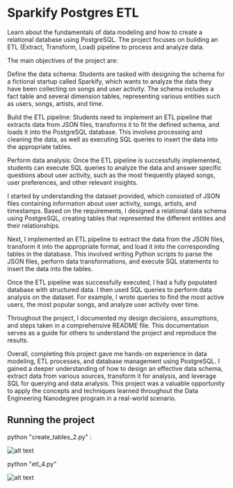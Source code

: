 # Sparkify Postgres ETL

Learn about the fundamentals of data modeling and how to create a relational database using PostgreSQL. The project focuses on building an ETL (Extract, Transform, Load) pipeline to process and analyze data.

The main objectives of the project are:

Define the data schema: Students are tasked with designing the schema for a fictional startup called Sparkify, which wants to analyze the data they have been collecting on songs and user activity. The schema includes a fact table and several dimension tables, representing various entities such as users, songs, artists, and time.

Build the ETL pipeline: Students need to implement an ETL pipeline that extracts data from JSON files, transforms it to fit the defined schema, and loads it into the PostgreSQL database. This involves processing and cleaning the data, as well as executing SQL queries to insert the data into the appropriate tables.

Perform data analysis: Once the ETL pipeline is successfully implemented, students can execute SQL queries to analyze the data and answer specific questions about user activity, such as the most frequently played songs, user preferences, and other relevant insights.

I started by understanding the dataset provided, which consisted of JSON files containing information about user activity, songs, artists, and timestamps. Based on the requirements, I designed a relational data schema using PostgreSQL, creating tables that represented the different entities and their relationships.

Next, I implemented an ETL pipeline to extract the data from the JSON files, transform it into the appropriate format, and load it into the corresponding tables in the database. This involved writing Python scripts to parse the JSON files, perform data transformations, and execute SQL statements to insert the data into the tables.

Once the ETL pipeline was successfully executed, I had a fully populated database with structured data. I then used SQL queries to perform data analysis on the dataset. For example, I wrote queries to find the most active users, the most popular songs, and analyze user activity over time.

Throughout the project, I documented my design decisions, assumptions, and steps taken in a comprehensive README file. This documentation serves as a guide for others to understand the project and reproduce the results.

Overall, completing this project gave me hands-on experience in data modeling, ETL processes, and database management using PostgreSQL. I gained a deeper understanding of how to design an effective data schema, extract data from various sources, transform it for analysis, and leverage SQL for querying and data analysis. This project was a valuable opportunity to apply the concepts and techniques learned throughout the Data Engineering Nanodegree program in a real-world scenario.

## Running the project

python "create_tables_2.py" :

![alt text]([https://github.com/adelhany1/Telecom-ETL-with_SSIS/blob/main/control%20flow.PNG])

python "etl_4.py"

![alt text]([https://github.com/adelhany1/Telecom-ETL-with_SSIS/blob/main/control%20flow.PNG])
